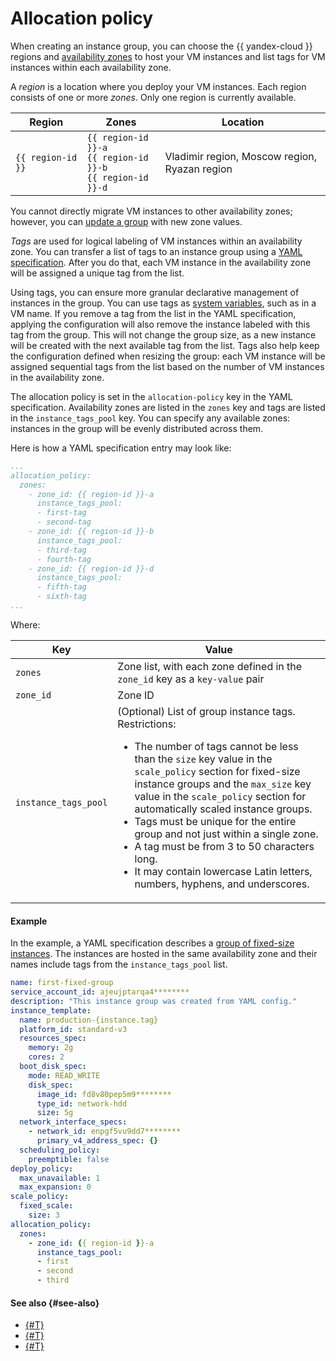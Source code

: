 # Allocation policy


When creating an instance group, you can choose the {{ yandex-cloud }} regions and [availability zones](../../../../overview/concepts/geo-scope.md) to host your VM instances and list tags for VM instances within each availability zone.

A _region_ is a location where you deploy your VM instances. Each region consists of one or more _zones_. Only one region is currently available.


| Region | Zones | Location |
| ----- | ----- | ----- |
| `{{ region-id }}` | `{{ region-id }}-a`<br/>`{{ region-id }}-b`<br/>`{{ region-id }}-d` | Vladimir region, Moscow region, Ryazan region |



You cannot directly migrate VM instances to other availability zones; however, you can [update a group](../../../operations/instance-groups/deploy/rolling-update.md) with new zone values.

_Tags_ are used for logical labeling of VM instances within an availability zone. You can transfer a list of tags to an instance group using a [YAML specification](../specification.md). After you do that, each VM instance in the availability zone will be assigned a unique tag from the list.

Using tags, you can ensure more granular declarative management of instances in the group. You can use tags as [system variables](../variables-in-the-template.md#first-stage), such as in a VM name. If you remove a tag from the list in the YAML specification, applying the configuration will also remove the instance labeled with this tag from the group. This will not change the group size, as a new instance will be created with the next available tag from the list. Tags also help keep the configuration defined when resizing the group: each VM instance will be assigned sequential tags from the list based on the number of VM instances in the availability zone.

The allocation policy is set in the `allocation-policy` key in the YAML specification. Availability zones are listed in the `zones` key and tags are listed in the `instance_tags_pool` key. You can specify any available zones: instances in the group will be evenly distributed across them.

Here is how a YAML specification entry may look like:

```yaml
...
allocation_policy:
  zones:
    - zone_id: {{ region-id }}-a
      instance_tags_pool:
      - first-tag
      - second-tag
    - zone_id: {{ region-id }}-b
      instance_tags_pool:
      - third-tag
      - fourth-tag
    - zone_id: {{ region-id }}-d
      instance_tags_pool:
      - fifth-tag
      - sixth-tag
...
```

Where:

| Key | Value |
| ----- | ----- |
| `zones` | Zone list, with each zone defined in the `zone_id` key as a `key-value` pair |
| `zone_id` | Zone ID |
| `instance_tags_pool` | (Optional) List of group instance tags.<br/>Restrictions:<ul><li>The number of tags cannot be less than the `size` key value in the `scale_policy` section for fixed-size instance groups and the `max_size` key value in the `scale_policy` section for automatically scaled instance groups.</li><li>Tags must be unique for the entire group and not just within a single zone.</li><li>A tag must be from 3 to 50 characters long.</li><li>It may contain lowercase Latin letters, numbers, hyphens, and underscores.</li></ul> |

#### Example

In the example, a YAML specification describes a [group of fixed-size instances](../../../operations/instance-groups/create-fixed-group.md). The instances are hosted in the same availability zone and their names include tags from the `instance_tags_pool` list.

```yaml
name: first-fixed-group
service_account_id: ajeujptarqa4********
description: "This instance group was created from YAML config."
instance_template:
  name: production-{instance.tag}
  platform_id: standard-v3
  resources_spec:
    memory: 2g
    cores: 2
  boot_disk_spec:
    mode: READ_WRITE
    disk_spec:
      image_id: fd8v80pep5m9********
      type_id: network-hdd
      size: 5g
  network_interface_specs:
    - network_id: enpgf5vu9dd7********
      primary_v4_address_spec: {}
  scheduling_policy:
    preemptible: false
deploy_policy:
  max_unavailable: 1
  max_expansion: 0
scale_policy:
  fixed_scale:
    size: 3
allocation_policy:
  zones:
    - zone_id: {{ region-id }}-a
      instance_tags_pool:
      - first
      - second
      - third
```

#### See also {#see-also}

* [{#T}](healing-policy.md)
* [{#T}](scale-policy.md)
* [{#T}](deploy-policy.md)
